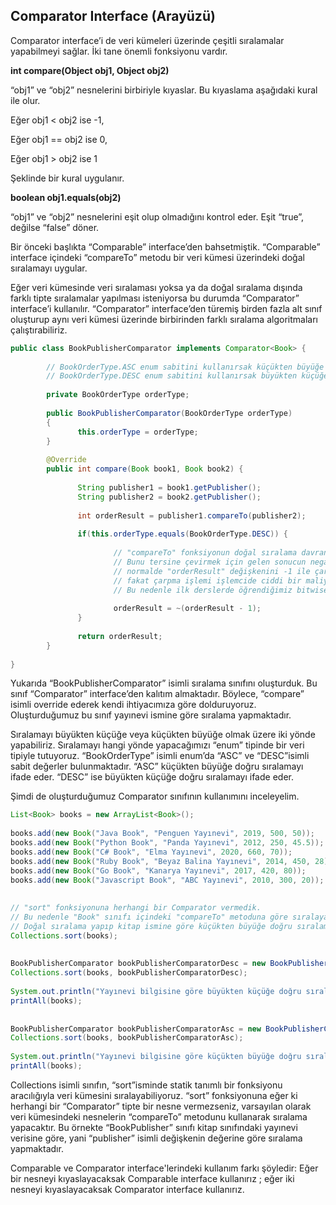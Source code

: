  ## Comparator Interface (Arayüzü)

 Comparator interface’i de veri kümeleri üzerinde çeşitli sıralamalar yapabilmeyi sağlar. İki tane önemli fonksiyonu vardır. 

**int compare(Object obj1, Object obj2)**

 “obj1” ve “obj2” nesnelerini birbiriyle kıyaslar. Bu kıyaslama aşağıdaki kural ile olur.

 Eğer obj1 < obj2 ise -1,

Eğer obj1 == obj2 ise 0,

Eğer obj1 > obj2 ise 1

 Şeklinde bir kural uygulanır. 

**boolean obj1.equals(obj2)**

 “obj1” ve “obj2” nesnelerini eşit olup olmadığını kontrol eder. Eşit “true”, değilse “false” döner. 

Bir önceki başlıkta “Comparable” interface’den bahsetmiştik. “Comparable” interface içindeki “compareTo” metodu bir veri kümesi üzerindeki doğal sıralamayı uygular.

Eğer veri kümesinde veri sıralaması yoksa ya da doğal sıralama dışında farklı tipte sıralamalar yapılması isteniyorsa bu durumda “Comparator” interface’i kullanılır. “Comparator” interface’den türemiş birden fazla alt sınıf oluşturup aynı veri kümesi üzerinde birbirinden farklı sıralama algoritmaları çalıştırabiliriz. 

```java
public class BookPublisherComparator implements Comparator<Book> {
 
        // BookOrderType.ASC enum sabitini kullanırsak küçükten büyüğe doğru sıralama yapacak şekilde geliştirme yapacağız.
        // BookOrderType.DESC enum sabitini kullanırsak büyükten küçüğe doğru sıralama yapacak şekilde geliştirme yapacağız.
 
        private BookOrderType orderType;
        
        public BookPublisherComparator(BookOrderType orderType) 
        {
               this.orderType = orderType;
        }
        
        @Override
        public int compare(Book book1, Book book2) {
               
               String publisher1 = book1.getPublisher();
               String publisher2 = book2.getPublisher();
               
               int orderResult = publisher1.compareTo(publisher2);
               
               if(this.orderType.equals(BookOrderType.DESC)) {
                       
                       // "compareTo" fonksiyonun doğal sıralama davranışı küçükten büyüğe doğrudur.
                       // Bunu tersine çevirmek için gelen sonucun negatifini alırsak bu sefer büyükten küçüğe doğru sıralamaya başlar.
                       // normalde "orderResult" değişkenini -1 ile çarpıp kolayca işi çözebilirdik.
                       // fakat çarpma işlemi işlemcide ciddi bir maliyet.
                       // Bu nedenle ilk derslerde öğrendiğimiz bitwise operatörleri kullanarak, bir sayının negatifini alıyoruz.
                       
                       orderResult = ~(orderResult - 1);
               }
               
               return orderResult;
        }
 
}
```

 Yukarıda “BookPublisherComparator” isimli sıralama sınıfını oluşturduk. Bu sınıf “Comparator” interface’den kalıtım almaktadır. Böylece, “compare” isimli override ederek kendi ihtiyacımıza göre dolduruyoruz. Oluşturduğumuz bu sınıf yayınevi ismine göre sıralama yapmaktadır. 

Sıralamayı büyükten küçüğe veya küçükten büyüğe olmak üzere iki yönde yapabiliriz. Sıralamayı hangi yönde yapacağımızı “enum” tipinde bir veri tipiyle tutuyoruz. “BookOrderType” isimli enum’da “ASC” ve “DESC”isimli sabit değerler bulunmaktadır. “ASC” küçükten büyüğe doğru sıralamayı ifade eder. “DESC” ise büyükten küçüğe doğru sıralamayı ifade eder. 

Şimdi de oluşturduğumuz Comparator sınıfının kullanımını inceleyelim. 

```java
List<Book> books = new ArrayList<Book>();
               
books.add(new Book("Java Book", "Penguen Yayınevi", 2019, 500, 50));
books.add(new Book("Python Book", "Panda Yayınevi", 2012, 250, 45.5));
books.add(new Book("C# Book", "Elma Yayınevi", 2020, 660, 70));
books.add(new Book("Ruby Book", "Beyaz Balina Yayınevi", 2014, 450, 28));
books.add(new Book("Go Book", "Kanarya Yayınevi", 2017, 420, 80));
books.add(new Book("Javascript Book", "ABC Yayınevi", 2010, 300, 20));
 
 
// "sort" fonksiyonuna herhangi bir Comparator vermedik. 
// Bu nedenle "Book" sınıfı içindeki "compareTo" metoduna göre sıralayacaktır.
// Doğal sıralama yapıp kitap ismine göre küçükten büyüğe doğru sıralama yapacaktır.
Collections.sort(books);
 
 
BookPublisherComparator bookPublisherComparatorDesc = new BookPublisherComparator(BookOrderType.DESC);
Collections.sort(books, bookPublisherComparatorDesc);
 
System.out.println("Yayınevi bilgisine göre büyükten küçüğe doğru sıralanmış:");
printAll(books);
 
 
BookPublisherComparator bookPublisherComparatorAsc = new BookPublisherComparator(BookOrderType.ASC);
Collections.sort(books, bookPublisherComparatorAsc);
 
System.out.println("Yayınevi bilgisine göre küçükten büyüğe doğru sıralanmış:");
printAll(books);
```

 Collections isimli sınıfın, “sort”isminde statik tanımlı bir fonksiyonu aracılığıyla veri kümesini sıralayabiliyoruz. “sort” fonksiyonuna eğer ki herhangi bir “Comparator” tipte bir nesne vermezseniz, varsayılan olarak veri kümesindeki nesnelerin “compareTo” metodunu kullanarak sıralama yapacaktır. Bu örnekte “BookPublisher” sınıfı kitap sınıfındaki yayınevi verisine göre, yani “publisher” isimli değişkenin değerine göre sıralama yapmaktadır. 
 
 Comparable ve Comparator interface'lerindeki kullanım farkı şöyledir: Eğer bir nesneyi kıyaslayacaksak  Comparable interface kullanırız ; eğer iki nesneyi kıyaslayacaksak Comparator interface kullanırız. 
